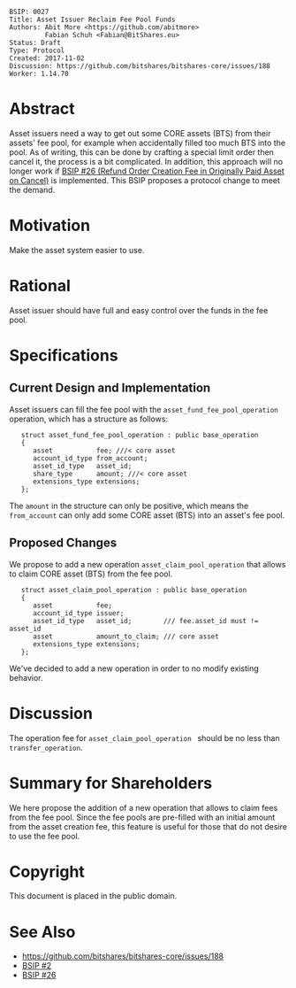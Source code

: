    BSIP: 0027
    Title: Asset Issuer Reclaim Fee Pool Funds
    Authors: Abit More <https://github.com/abitmore>
             Fabian Schuh <Fabian@BitShares.eu>
    Status: Draft
    Type: Protocol
    Created: 2017-11-02
    Discussion: https://github.com/bitshares/bitshares-core/issues/188
    Worker: 1.14.70

# Abstract

Asset issuers need a way to get out some CORE assets (BTS) from their assets' fee pool, for example when accidentally filled too much BTS into the pool. As of writing, this can be done by crafting a special limit order then cancel it, the process is a bit complicated. In addition, this approach will no longer work if [BSIP #26 (Refund Order Creation Fee in Originally Paid Asset on Cancel)](https://github.com/bitshares/bsips/blob/master/bsip-0026.md) is implemented. This BSIP proposes a protocol change to meet the demand.

# Motivation

Make the asset system easier to use.

# Rational

Asset issuer should have full and easy control over the funds in the fee pool.

# Specifications

## Current Design and Implementation

Asset issuers can fill the fee pool with the `asset_fund_fee_pool_operation` operation, which has a structure as follows:
```
   struct asset_fund_fee_pool_operation : public base_operation
   {
      asset           fee; ///< core asset
      account_id_type from_account;
      asset_id_type   asset_id;
      share_type      amount; ///< core asset
      extensions_type extensions;
   };
```

The `amount` in the structure can only be positive, which means the `from_account` can only add some CORE asset (BTS) into an asset's fee pool.

## Proposed Changes

We propose to add a new operation `asset_claim_pool_operation` that allows to claim CORE asset (BTS) from the fee pool.

```
   struct asset_claim_pool_operation : public base_operation
   {
      asset           fee;
      account_id_type issuer;
      asset_id_type   asset_id;        /// fee.asset_id must != asset_id
      asset           amount_to_claim; /// core asset
      extensions_type extensions;
   };
```

We've decided to add a new operation in order to no modify existing behavior.

# Discussion

The operation fee for `asset_claim_pool_operation ` should be no less than `transfer_operation`.

# Summary for Shareholders

We here propose the addition of a new operation that allows to claim fees from the fee pool. Since the fee pools are pre-filled with an initial amount from the asset creation fee, this feature is useful for those that do not desire to use the fee pool.

# Copyright

This document is placed in the public domain.

# See Also

* https://github.com/bitshares/bitshares-core/issues/188
* [BSIP #2](https://github.com/bitshares/bsips/blob/master/bsip-0002.md)
* [BSIP #26](https://github.com/bitshares/bsips/blob/master/bsip-0026.md)
